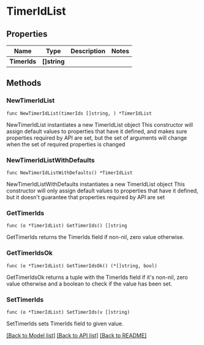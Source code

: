 # TimerIdList

## Properties

Name | Type | Description | Notes
------------ | ------------- | ------------- | -------------
**TimerIds** | **[]string** |  | 

## Methods

### NewTimerIdList

`func NewTimerIdList(timerIds []string, ) *TimerIdList`

NewTimerIdList instantiates a new TimerIdList object
This constructor will assign default values to properties that have it defined,
and makes sure properties required by API are set, but the set of arguments
will change when the set of required properties is changed

### NewTimerIdListWithDefaults

`func NewTimerIdListWithDefaults() *TimerIdList`

NewTimerIdListWithDefaults instantiates a new TimerIdList object
This constructor will only assign default values to properties that have it defined,
but it doesn't guarantee that properties required by API are set

### GetTimerIds

`func (o *TimerIdList) GetTimerIds() []string`

GetTimerIds returns the TimerIds field if non-nil, zero value otherwise.

### GetTimerIdsOk

`func (o *TimerIdList) GetTimerIdsOk() (*[]string, bool)`

GetTimerIdsOk returns a tuple with the TimerIds field if it's non-nil, zero value otherwise
and a boolean to check if the value has been set.

### SetTimerIds

`func (o *TimerIdList) SetTimerIds(v []string)`

SetTimerIds sets TimerIds field to given value.



[[Back to Model list]](../README.md#documentation-for-models) [[Back to API list]](../README.md#documentation-for-api-endpoints) [[Back to README]](../README.md)


